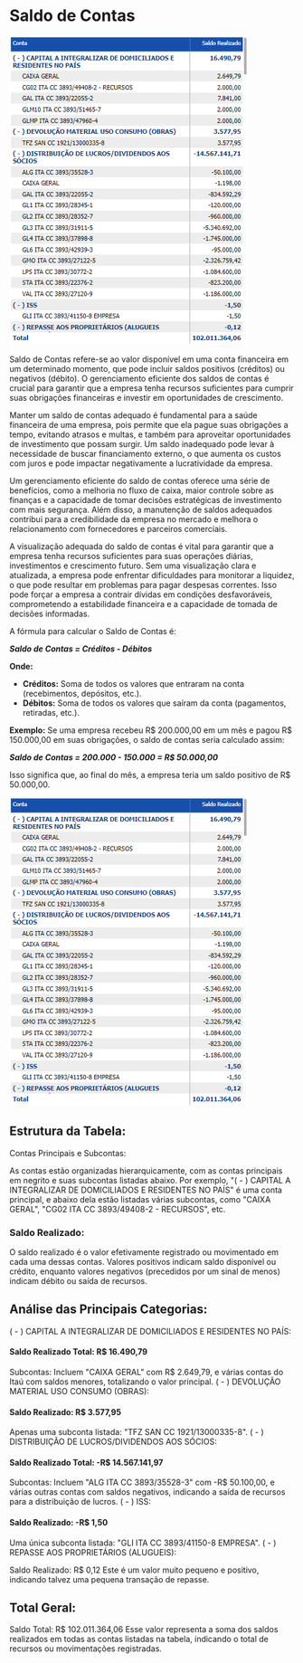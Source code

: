 # Saldo de Contas
![Relatório "Saldo de Contas"](../../assets/account_balance.png)

Saldo de Contas refere-se ao valor disponível em uma conta financeira em um determinado momento, que pode incluir saldos positivos (créditos) ou negativos (débito). O gerenciamento eficiente dos saldos de contas é crucial para garantir que a empresa tenha recursos suficientes para cumprir suas obrigações financeiras e investir em oportunidades de crescimento.

Manter um saldo de contas adequado é fundamental para a saúde financeira de uma empresa, pois permite que ela pague suas obrigações a tempo, evitando atrasos e multas, e também para aproveitar oportunidades de investimento que possam surgir. Um saldo inadequado pode levar à necessidade de buscar financiamento externo, o que aumenta os custos com juros e pode impactar negativamente a lucratividade da empresa.

Um gerenciamento eficiente do saldo de contas oferece uma série de benefícios, como a melhoria no fluxo de caixa, maior controle sobre as finanças e a capacidade de tomar decisões estratégicas de investimento com mais segurança. Além disso, a manutenção de saldos adequados contribui para a credibilidade da empresa no mercado e melhora o relacionamento com fornecedores e parceiros comerciais.

A visualização adequada do saldo de contas é vital para garantir que a empresa tenha recursos suficientes para suas operações diárias, investimentos e crescimento futuro. Sem uma visualização clara e atualizada, a empresa pode enfrentar dificuldades para monitorar a liquidez, o que pode resultar em problemas para pagar despesas correntes. Isso pode forçar a empresa a contrair dívidas em condições desfavoráveis, comprometendo a estabilidade financeira e a capacidade de tomada de decisões informadas.

A fórmula para calcular o Saldo de Contas é:

**_Saldo de Contas = Créditos - Débitos_**

**Onde:**
- **Créditos:** Soma de todos os valores que entraram na conta (recebimentos, depósitos, etc.).
- **Débitos:** Soma de todos os valores que saíram da conta (pagamentos, retiradas, etc.).

**Exemplo:**
Se uma empresa recebeu R$ 200.000,00 em um mês e pagou R$ 150.000,00 em suas obrigações, o saldo de contas seria calculado assim:

**_Saldo de Contas = 200.000 - 150.000 = R$ 50.000,00_**

Isso significa que, ao final do mês, a empresa teria um saldo positivo de R$ 50.000,00.

![Relatório "Saldo de Contas"](../../assets/account_balance.png)

## Estrutura da Tabela:
Contas Principais e Subcontas:

As contas estão organizadas hierarquicamente, com as contas principais em negrito e suas subcontas listadas abaixo.
Por exemplo, "( - ) CAPITAL A INTEGRALIZAR DE DOMICILIADOS E RESIDENTES NO PAÍS" é uma conta principal, e abaixo dela estão listadas várias subcontas, como "CAIXA GERAL", "CG02 ITA CC 3893/49408-2 - RECURSOS", etc.

### Saldo Realizado:

O saldo realizado é o valor efetivamente registrado ou movimentado em cada uma dessas contas.
Valores positivos indicam saldo disponível ou crédito, enquanto valores negativos (precedidos por um sinal de menos) indicam débito ou saída de recursos.

## Análise das Principais Categorias:
( - ) CAPITAL A INTEGRALIZAR DE DOMICILIADOS E RESIDENTES NO PAÍS:

#### Saldo Realizado Total: R$ 16.490,79
Subcontas: Incluem "CAIXA GERAL" com R$ 2.649,79, e várias contas do Itaú com saldos menores, totalizando o valor principal.
( - ) DEVOLUÇÃO MATERIAL USO CONSUMO (OBRAS):

#### Saldo Realizado: R$ 3.577,95
Apenas uma subconta listada: "TFZ SAN CC 1921/13000335-8".
( - ) DISTRIBUIÇÃO DE LUCROS/DIVIDENDOS AOS SÓCIOS:

#### Saldo Realizado Total: -R$ 14.567.141,97
Subcontas: Incluem "ALG ITA CC 3893/35528-3" com -R$ 50.100,00, e várias outras contas com saldos negativos, indicando a saída de recursos para a distribuição de lucros.
( - ) ISS:

#### Saldo Realizado: -R$ 1,50
Uma única subconta listada: "GLI ITA CC 3893/41150-8 EMPRESA".
( - ) REPASSE AOS PROPRIETÁRIOS (ALUGUEIS):

Saldo Realizado: R$ 0,12
Este é um valor muito pequeno e positivo, indicando talvez uma pequena transação de repasse.

## Total Geral:
Saldo Total: R$ 102.011.364,06
Esse valor representa a soma dos saldos realizados em todas as contas listadas na tabela, indicando o total de recursos ou movimentações registradas.
